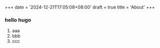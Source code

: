 +++
date = '2024-12-21T17:05:08+08:00'
draft = true
title = 'About'
+++


### hello hugo

1. aaa
2. bbb
3. ccc
